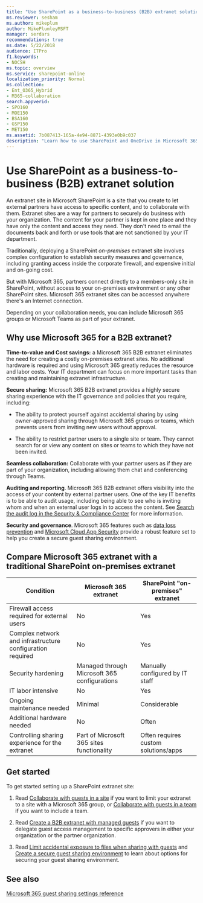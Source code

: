```yaml
---
title: "Use SharePoint as a business-to-business (B2B) extranet solution"
ms.reviewer: sesham
ms.author: mikeplum
author: MikePlumleyMSFT
manager: serdars
recommendations: true
ms.date: 5/22/2018
audience: ITPro
f1.keywords:
- NOCSH
ms.topic: overview
ms.service: sharepoint-online
localization_priority: Normal
ms.collection:  
- Ent_O365_Hybrid
- M365-collaboration
search.appverid:
- SPO160
- MOE150
- BSA160
- GSP150
- MET150
ms.assetid: 7b087413-165a-4e94-8871-4393e0b9c037
description: "Learn how to use SharePoint and OneDrive in Microsoft 365 as a Business to Business (B2B) extranet solution"
---
```


# Use SharePoint as a business-to-business (B2B) extranet solution

An extranet site in Microsoft SharePoint is a site that you create to let external partners have access to specific content, and to collaborate with them. Extranet sites are a way for partners to securely do business with your organization. The content for your partner is kept in one place and they have only the content and access they need. They don't need to email the documents back and forth or use tools that are not sanctioned by your IT department.
  
Traditionally, deploying a SharePoint  *on-premises*  extranet site involves complex configuration to establish security measures and governance, including granting access inside the corporate firewall, and expensive initial and on-going cost.
  
But with Microsoft 365, partners connect directly to a members-only site in SharePoint, without access to your on-premises environment or any other SharePoint sites. Microsoft 365 extranet sites can be accessed anywhere there's an Internet connection.
  
Depending on your collaboration needs, you can include Microsoft 365 groups or Microsoft Teams as part of your extranet.

## Why use Microsoft 365 for a B2B extranet?

 **Time-to-value and Cost savings:** a Microsoft 365 B2B extranet eliminates the need for creating a costly on-premises extranet sites. No additional hardware is required and using Microsoft 365 greatly reduces the resource and labor costs. Your IT department can focus on more important tasks than creating and maintaining extranet infrastructure. 
  
 **Secure sharing:** Microsoft 365 B2B extranet provides a highly secure sharing experience with the IT governance and policies that you require, including: 
  
- The ability to protect yourself against accidental sharing by using  owner-approved sharing through Microsoft 365 groups or teams, which prevents users from inviting new users without approval. 
    
- The ability to restrict partner users to a single site or team. They cannot search for or view any content on sites or teams to which they have not been invited.
    
 **Seamless collaboration:** Collaborate with your partner users as if they are part of your organization, including allowing them chat and conferencing through Teams. 
  
 **Auditing and reporting**. Microsoft 365 B2B extranet offers visibility into the access of your content by external partner users. One of the key IT benefits is to be able to audit usage, including being able to see who is inviting whom and when an external user logs in to access the content. See [Search the audit log in the Security & Compliance Center](/microsoft-365/compliance/search-the-audit-log-in-security-and-compliance) for more information.

 **Security and governance**. Microsoft 365 features such as [data loss prevention](/microsoft-365/compliance/data-loss-prevention-policies) and [Microsoft Cloud App Security](/cloud-app-security/what-is-cloud-app-security) provide a robust feature set to help you create a secure guest sharing environment.
  
## Compare Microsoft 365 extranet with a traditional SharePoint on-premises extranet

|**Condition** |**Microsoft 365 extranet** |**SharePoint "on-premises" extranet** |
|-----|-----|-----|
|Firewall access required for external users |No |Yes |
|Complex network and infrastructure configuration required |No |Yes |
|Security hardening |Managed through Microsoft 365 configurations |Manually configured by IT staff |
|IT labor intensive  |No  |Yes |
|Ongoing maintenance needed  |Minimal |Considerable |
|Additional hardware needed  |No |Often |
|Controlling sharing experience for the extranet  |Part of Microsoft 365 sites functionality |Often requires custom solutions/apps |

## Get started

To get started setting up a SharePoint extranet site:
  
1. Read [Collaborate with guests in a site](/Office365/Enterprise/collaborate-in-a-site) if you want to limit your extranet to a site with a Microsoft 365 group, or [Collaborate with guests in a team](/Office365/Enterprise/collaborate-as-a-team) if you want to include a team.

2. Read [Create a B2B extranet with managed guests](/Office365/Enterprise/b2b-extranet) if you want to delegate guest access management to specific approvers in either your organization or the partner organization. 
    
3. Read [Limit accidental exposure to files when sharing with guests](/Office365/Enterprise/sharing-limit-accidental-exposure) and [Create a secure guest sharing environment](/Office365/Enterprise/create-a-secure-guest-sharing-environment) to learn about options for securing your guest sharing environment.   

## See also

[Microsoft 365 guest sharing settings reference](/Office365/Enterprise/microsoft-365-guest-settings)